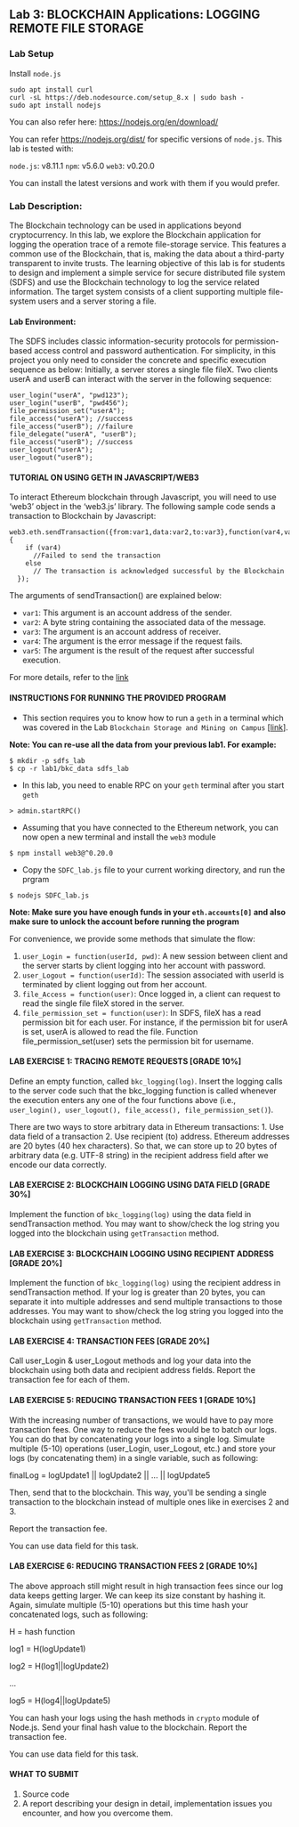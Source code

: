 ## Lab 3: BLOCKCHAIN Applications: LOGGING REMOTE FILE STORAGE

### Lab Setup

Install `node.js`

```
sudo apt install curl
curl -sL https://deb.nodesource.com/setup_8.x | sudo bash -
sudo apt install nodejs
```

You can also refer here: <https://nodejs.org/en/download/>

You can refer <https://nodejs.org/dist/> for specific versions of `node.js`. This lab is tested with:

`node.js`: v8.11.1
`npm`: v5.6.0
`web3`: v0.20.0

You can install the latest versions and work with them if you would prefer.

### Lab Description:

The Blockchain technology can be used in applications beyond cryptocurrency. In this lab, we explore the Blockchain application for logging the operation trace of a remote file-storage service. This features a common use of the Blockchain, that is, making the data about a third-party transparent to invite trusts.
The learning objective of this lab is for students to design and implement a simple service for secure distributed file system (SDFS) and use the Blockchain technology to log the service related information. The target system consists of a client supporting multiple file-system users and a server storing a file. 
 
#### Lab Environment:

The SDFS includes classic information-security protocols for permission-based access control and password authentication. For simplicity, in this project you only need to consider the concrete and specific execution sequence as below: Initially, a server stores a single file fileX. Two clients userA and userB can interact with the server in the following sequence: 

```
user_login("userA", "pwd123");  
user_login("userB", "pwd456");  
file_permission_set("userA");  
file_access("userA"); //success  
file_access("userB"); //failure  
file_delegate("userA", "userB");  
file_access("userB"); //success  
user_logout("userA");  
user_logout("userB");  
```

#### TUTORIAL ON USING GETH IN JAVASCRIPT/WEB3
To interact Ethereum blockchain through Javascript, you will need to use ‘web3’ object in the ‘web3.js’ library. The following sample code sends a transaction to Blockchain by Javascript: 

```
web3.eth.sendTransaction({from:var1,data:var2,to:var3},function(var4,var5) {
    if (var4)
      //Failed to send the transaction
    else 
      // The transaction is acknowledged successful by the Blockchain
  });
```

The arguments of sendTransaction() are explained below:

- `var1`: This argument is an account address of the sender. 
- `var2`: A byte string containing the associated data of the message.
- `var3`: The argument is an account address of receiver.
- `var4`: The argument is the error message if the request fails.
- `var5`: The argument is the result of the request after successful execution.

For more details, refer to the [link](https://github.com/ethereum/wiki/wiki/JavaScript-API#web3ethsendtransaction)

#### INSTRUCTIONS FOR RUNNING THE PROVIDED PROGRAM

* This section requires you to know how to run a `geth` in a terminal which was covered in the Lab `Blockchain Storage and Mining on Campus` [[link](https://github.com/BlockchainLabSU/SUBlockchainLabs/blob/master/lab1/README.md)]. 

**Note: You can re-use all the data from your previous lab1. For example:**

```
$ mkdir -p sdfs_lab
$ cp -r lab1/bkc_data sdfs_lab
```

* In this lab, you need to enable RPC on your `geth` terminal after you start `geth`

```
> admin.startRPC()
```

* Assuming that you have connected to the Ethereum network, you can now open a new terminal and install the `web3` module
```
$ npm install web3@^0.20.0
```
* Copy the `SDFC_lab.js` file to your current working directory, and run the prgram

```
$ nodejs SDFC_lab.js
```

**Note: Make sure you have enough funds in your `eth.accounts[0]` and also make sure to unlock the account before running the program**

For convenience, we provide some methods that simulate the flow: 

1. `user_Login = function(userId, pwd)`: A new session between client and the server starts by client logging into her account with password.
2. `user_Logout = function(userId)`: The session associated with userId is terminated by client logging out from her account.
3. `file_Access = function(user)`: Once logged in, a client can request to read the single file fileX stored in the server.
4. `file_permission_set = function(user)`: In SDFS, fileX has a read permission bit for each user. For instance, if the permission bit for userA is set, userA is allowed to read the file. Function file_permission_set(user) sets the permission bit for username.

#### LAB EXERCISE 1: TRACING REMOTE REQUESTS [GRADE 10%]

Define an empty function, called `bkc_logging(log)`. Insert the logging calls to the server code such that the bkc_logging function is called whenever the execution enters any one of the four functions above (i.e., `user_login(), user_logout(), file_access(), file_permission_set()`).

There are two ways to store arbitrary data in Ethereum transactions: 
    1. Use data field of a transaction
    2. Use recipient (to) address. Ethereum addresses are 20 bytes (40 hex characters). So that, we can store up to 20 bytes of arbitrary data (e.g. UTF-8 string) in the recipient address field after we encode our data correctly.

#### LAB EXERCISE 2: BLOCKCHAIN LOGGING USING DATA FIELD [GRADE 30%]

Implement the function of `bkc_logging(log)` using the data field in sendTransaction method. You may want to show/check the log string you logged into the blockchain using `getTransaction` method.

#### LAB EXERCISE 3: BLOCKCHAIN LOGGING USING RECIPIENT ADDRESS [GRADE 20%]

Implement the function of `bkc_logging(log)` using the recipient address in sendTransaction method. If your log is greater than 20 bytes, you can separate it into multiple addresses and send multiple transactions to those addresses. You may want to show/check the log string you logged into the blockchain using `getTransaction` method.

#### LAB EXERCISE 4: TRANSACTION FEES [GRADE 20%]

Call user_Login & user_Logout methods and log your data into the blockchain using both data and recipient address fields. Report the transaction fee for each of them. 

#### LAB EXERCISE 5: REDUCING TRANSACTION FEES 1 [GRADE 10%]

With the increasing number of transactions, we would have to pay more transaction fees. One way to reduce the fees would be to batch our logs. You can do that by concatenating your logs into a single log. Simulate multiple (5-10) operations (user_Login, user_Logout, etc.) and store your logs (by concatenating them) in a single variable, such as following:

finalLog = logUpdate1 || logUpdate2 || ... || logUpdate5

Then, send that to the blockchain. This way, you'll be sending a single transaction to the blockchain instead of multiple ones like in exercises 2 and 3.

Report the transaction fee.

You can use data field for this task.

#### LAB EXERCISE 6: REDUCING TRANSACTION FEES 2 [GRADE 10%]

The above approach still might result in high transaction fees since our log data keeps getting larger. We can keep its size constant by hashing it. Again, simulate multiple (5-10) operations but this time hash your concatenated logs, such as following:

H = hash function


log1 = H(logUpdate1)

log2 = H(log1||logUpdate2)

...

log5 = H(log4||logUpdate5)

You can hash your logs using the hash methods in `crypto` module of Node.js. Send your final hash value to the blockchain. Report the transaction fee.

You can use data field for this task.

#### WHAT TO SUBMIT 

1. Source code
2. A report describing your design in detail, implementation issues you encounter, and how you overcome them. 
